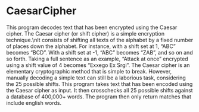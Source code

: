 # CaesarCipher
This program decodes text that has been encrypted using the Caesar cipher.
The Caesar cipher (or shift cipher) is a simple encryption technique.\nIt consists of shifting all texts of the alphabet by a fixed
number of places down the alphabet.
For instance, with a shift set at 1, “ABC” becomes “BCD”.
With a shift set at -1, “ABC” becomes “ZAB”, and so on and so forth.
Taking a full sentence as an example, “Attack at once” encrypted using a shift value of 4 becomes “Exxego Ex Srgi”.
The Caesar cipher is an elementary cryptographic method that is simple to break.
However, manually decoding a simple text can still be a laborious task, considering the 25 possible shifts.
This program takes text that has been encoded using the Caesar cipher as input.
It then crosschecks all 25 possible shifts against a database of 400,000+ words.
The program then only return matches that include english words.
